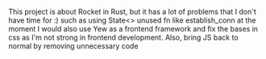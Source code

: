 This project is about Rocket in Rust, but it has a lot of problems that I don't have time for :) such as using State<> unused fn like establish_conn at the moment I would also use Yew as a frontend framework and fix the bases in css as I'm not strong in frontend development.
Also, bring JS back to normal by removing unnecessary code 
